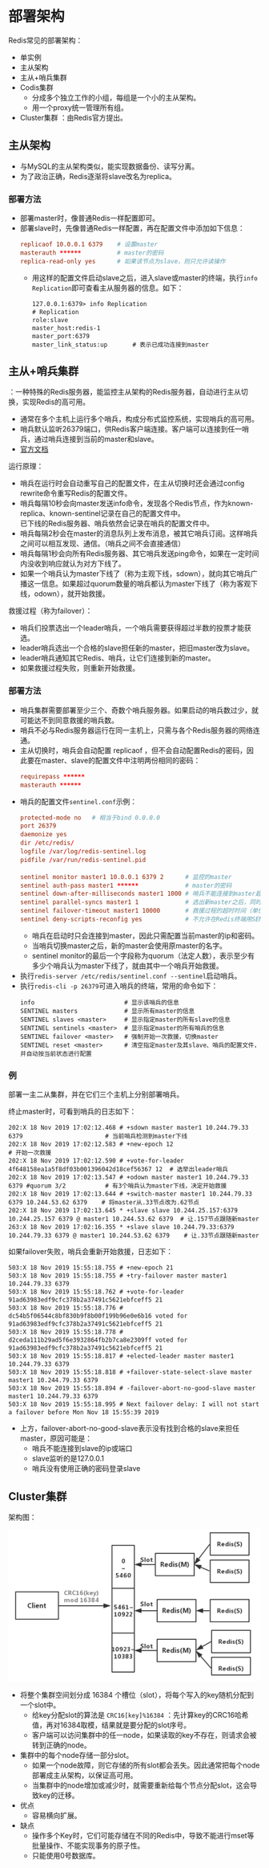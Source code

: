 # 部署架构

Redis常见的部署架构：
- 单实例
- 主从架构
- 主从+哨兵集群
- Codis集群
  - 分成多个独立工作的小组，每组是一个小的主从架构。
  - 用一个proxy统一管理所有组。
- Cluster集群 ：由Redis官方提出。

## 主从架构

- 与MySQL的主从架构类似，能实现数据备份、读写分离。
- 为了政治正确，Redis逐渐将slave改名为replica。

### 部署方法

- 部署master时，像普通Redis一样配置即可。
- 部署slave时，先像普通Redis一样配置，再在配置文件中添加如下信息：
  ```conf
  replicaof 10.0.0.1 6379    # 设置master
  masterauth ******          # master的密码
  replica-read-only yes      # 如果该节点为slave，则只允许读操作
  ```
  - 用这样的配置文件启动slave之后，进入slave或master的终端，执行`info Replication`即可查看主从服务器的信息。如下：
    ```shell
    127.0.0.1:6379> info Replication
    # Replication
    role:slave
    master_host:redis-1
    master_port:6379
    master_link_status:up       # 表示已成功连接到master
    ```

## 主从+哨兵集群

：一种特殊的Redis服务器，能监控主从架构的Redis服务器，自动进行主从切换，实现Redis的高可用。
- 通常在多个主机上运行多个哨兵，构成分布式监控系统，实现哨兵的高可用。
- 哨兵默认监听26379端口，供Redis客户端连接。客户端可以连接到任一哨兵，通过哨兵连接到当前的master和slave。
- [官方文档](https://redis.io/topics/sentinel)

运行原理：
- 哨兵在运行时会自动重写自己的配置文件，在主从切换时还会通过config rewrite命令重写Redis的配置文件。
- 哨兵每隔10秒会向master发送info命令，发现各个Redis节点，作为known-replica、known-sentinel记录在自己的配置文件中。
  <br>已下线的Redis服务器、哨兵依然会记录在哨兵的配置文件中。
- 哨兵每隔2秒会在master的消息队列上发布消息，被其它哨兵订阅。这样哨兵之间可以相互发现、通信。（哨兵之间不会直接通信）
- 哨兵每隔1秒会向所有Redis服务器、其它哨兵发送ping命令，如果在一定时间内没收到响应就认为对方下线了。
- 如果一个哨兵认为master下线了（称为主观下线，sdown），就向其它哨兵广播这一信息。如果超过quorum数量的哨兵都认为master下线了（称为客观下线，odown），就开始救援。

救援过程（称为failover）：
- 哨兵们投票选出一个leader哨兵，一个哨兵需要获得超过半数的投票才能获选。
- leader哨兵选出一个合格的slave担任新的master，把旧master改为slave。
- leader哨兵通知其它Redis、哨兵，让它们连接到新的master。
- 如果救援过程失败，则重新开始救援。

### 部署方法

- 哨兵集群需要部署至少三个、奇数个哨兵服务器。如果启动的哨兵数过少，就可能达不到同意救援的哨兵数。
- 哨兵不必与Redis服务器运行在同一主机上，只需与各个Redis服务器的网络连通。
- 主从切换时，哨兵会自动配置 replicaof ，但不会自动配置Redis的密码，因此要在master、slave的配置文件中注明两份相同的密码：
    ```conf
    requirepass ******
    masterauth ******
    ```
- 哨兵的配置文件`sentinel.conf`示例：
    ```conf
    protected-mode no   # 相当于bind 0.0.0.0
    port 26379
    daemonize yes
    dir /etc/redis/
    logfile /var/log/redis-sentinel.log
    pidfile /var/run/redis-sentinel.pid

    sentinel monitor master1 10.0.0.1 6379 2      # 监控的master
    sentinel auth-pass master1 ******             # master的密码
    sentinel down-after-milliseconds master1 1000 # 哨兵不能连接到master超过多久时（单位ms），就判断master下线了
    sentinel parallel-syncs master1 1             # 选出新master之后，同时安排多少个slave与它开始同步
    sentinel failover-timeout master1 10000       # 救援过程的超时时间（单位ms），超过该时间之后就认为救援失败
    sentinel deny-scripts-reconfig yes            # 不允许在Redis终端用SENTINEL SET进行配置
    ```
    - 哨兵在启动时只会连接到master，因此只需配置当前master的ip和密码。
    - 当哨兵切换master之后，新的master会使用原master的名字。
    - sentinel monitor的最后一个字段称为quorum（法定人数），表示至少有多少个哨兵认为master下线了，就由其中一个哨兵开始救援。
- 执行`redis-server /etc/redis/sentinel.conf --sentinel`启动哨兵。
- 执行`redis-cli -p 26379`可进入哨兵的终端，常用的命令如下：
    ```shell
    info                         # 显示该哨兵的信息
    SENTINEL masters             # 显示所有master的信息
    SENTINEL slaves <master>     # 显示指定master的所有slave的信息
    SENTINEL sentinels <master>  # 显示指定master的所有哨兵的信息
    SENTINEL failover <master>   # 强制开始一次救援，切换master
    SENTINEL reset <master>      # 清空指定master及其slave、哨兵的配置文件，并自动按当前状态进行配置
    ```

### 例

部署一主二从集群，并在它们三个主机上分别部署哨兵。

终止master时，可看到哨兵的日志如下：
```
202:X 18 Nov 2019 17:02:12.468 # +sdown master master1 10.244.79.33 6379                       # 当前哨兵检测到master下线
202:X 18 Nov 2019 17:02:12.583 # +new-epoch 12                                                 # 开始一次救援
202:X 18 Nov 2019 17:02:12.590 # +vote-for-leader 4f648158ea1a5f8df03b001396042d18cef56367 12  # 选举出leader哨兵
202:X 18 Nov 2019 17:02:13.547 # +odown master master1 10.244.79.33 6379 #quorum 3/2           # 有3个哨兵认为master下线，决定开始救援
202:X 18 Nov 2019 17:02:13.644 # +switch-master master1 10.244.79.33 6379 10.244.53.62 6379    # 将master从.33节点改为.62节点
202:X 18 Nov 2019 17:02:13.645 * +slave slave 10.244.25.157:6379 10.244.25.157 6379 @ master1 10.244.53.62 6379  # 让.157节点跟随新master
263:X 18 Nov 2019 17:02:16.355 * +slave slave 10.244.79.33:6379 10.244.79.33 6379 @ master1 10.244.53.62 6379    # 让.33节点跟随新master
```

如果failover失败，哨兵会重新开始救援，日志如下：
```
503:X 18 Nov 2019 15:55:18.755 # +new-epoch 21
503:X 18 Nov 2019 15:55:18.755 # +try-failover master master1 10.244.79.33 6379
503:X 18 Nov 2019 15:55:18.762 # +vote-for-leader 91ad63983edf9cfc378b2a37491c5621ebfceff5 21
503:X 18 Nov 2019 15:55:18.776 # dc54b5f06544c8bf830b9f8b00f199b96e0e6b16 voted for 91ad63983edf9cfc378b2a37491c5621ebfceff5 21
503:X 18 Nov 2019 15:55:18.778 # d2ceda111b29ad5f6e3932864fb2b7ca8e2309ff voted for 91ad63983edf9cfc378b2a37491c5621ebfceff5 21
503:X 18 Nov 2019 15:55:18.817 # +elected-leader master master1 10.244.79.33 6379
503:X 18 Nov 2019 15:55:18.818 # +failover-state-select-slave master master1 10.244.79.33 6379
503:X 18 Nov 2019 15:55:18.894 # -failover-abort-no-good-slave master master1 10.244.79.33 6379
503:X 18 Nov 2019 15:55:18.995 # Next failover delay: I will not start a failover before Mon Nov 18 15:55:39 2019
```
- 上方，failover-abort-no-good-slave表示没有找到合格的slave来担任master，原因可能是：
  - 哨兵不能连接到slave的ip或端口
  - slave监听的是127.0.0.1
  - 哨兵没有使用正确的密码登录slave

## Cluster集群

架构图：

![](cluster.png)

- 将整个集群空间划分成 16384 个槽位（slot），将每个写入的key随机分配到一个slot中。
  - 给key分配slot的算法是 `CRC16[key]%16384` ：先计算key的CRC16哈希值，再对16384取模，结果就是要分配的slot序号。
  - 客户端可以访问集群中的任一node，如果读取的key不存在，则请求会被转到正确的node。
- 集群中的每个node存储一部分slot。
  - 如果一个node故障，则它存储的所有slot都会丢失。因此通常把每个node部署成主从架构，以保证高可用。
  - 当集群中的node增加或减少时，就需要重新给每个节点分配slot，这会导致key的迁移。
- 优点
  - 容易横向扩展。
- 缺点
  - 操作多个Key时，它们可能存储在不同的Redis中，导致不能进行mset等批量操作、不能实现事务的原子性。
  - 只能使用0号数据库。
